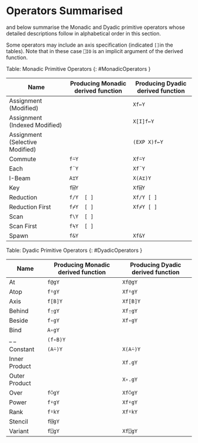 <h1 class="heading"><span class="name"> Operators Summarised</span></h1>

[](#MonadicOperators) and [](#DyadicOperators) below summarise the Monadic and Dyadic primitive operators whose detailed descriptions  follow in alphabetical order in this section.

Some operators may include an axis specification (indicated `[]`in the tables). Note that in these case `⎕IO` is an implicit argument of the derived function.

Table: Monadic Primitive Operators {: #MonadicOperators }

|Name                           |Producing Monadic derived function|Producing Dyadic derived function|
|-------------------------------|----------------------------------|---------------------------------|
|Assignment (Modified)          |&nbsp;                            |`Xf←Y`                           |
|Assignment (Indexed Modified)  |&nbsp;                            |`X[I]f←Y`                        |
|Assignment (Selective Modified)|&nbsp;                            |`(EXP X)f←Y`                     |
|Commute                        |`f⍨Y`                             |`Xf⍨Y`                           |
|Each                           |`f¨Y`                             |`Xf¨Y`                           |
|I-Beam                         |`A⌶Y`                             |`X(A⌶)Y`                         |
|Key                            |`f⌸Y`                             |`Xf⌸Y`                           |
|Reduction                      |`f/Y  [ ]`                        |`Xf/Y [ ]`                       |
|Reduction First                |`f⌿Y  [ ]`                        |`Xf⌿Y [ ]`                       |
|Scan                           |`f\Y  [ ]`                        |&nbsp;                           |
|Scan First                     |`f⍀Y  [ ]`                        |&nbsp;                           |
|Spawn                          |`f&Y`                             |`Xf&Y`                           |

Table: Dyadic Primitive Operators {: #DyadicOperators }

| Name         |Producing Monadic derived function| Producing Dyadic derived function |
|--------------|----------------------------------|-----------------------------------|
| At           |`f@gY`                            | `Xf@gY`                           |
| Atop         |`f⍤gY`                            | `Xf⍤gY`                           |
| Axis         |`f[B]Y`                           | `Xf[B]Y`                          |
| Behind       |`f⍛gY`                            | `Xf⍛gY`                           |
| Beside       |`f∘gY`                            | `Xf∘gY`                           |
| Bind         |`A∘gY`                            | &nbsp;                            |
|_            _|`(f∘B)Y`                          | &nbsp;                            |
| Constant     |`(A⍨)Y`                           | `X(A⍨)Y`                          |
| Inner Product |&nbsp;                            | `Xf.gY`                           |
| Outer Product |&nbsp;                            | `X∘.gY`                           |
| Over         |`f⍥gY`                            | `Xf⍥gY`                           |
| Power        |`f⍣gY`                            | `Xf⍣gY`                           |
| Rank         |`f⍤kY`                            | `Xf⍤kY`                           |
| Stencil      |`f⌺gY`                            | &nbsp;                            |
| Variant      |`f⍠gY`                            | `Xf⍠gY`                           |

